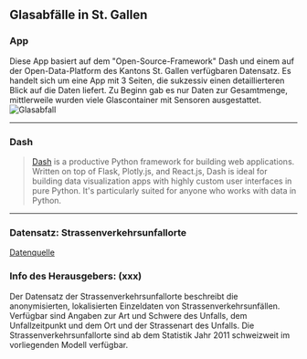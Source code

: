 ## Glasabfälle in St. Gallen

### App

Diese App basiert auf dem "Open-Source-Framework" Dash und einem auf der Open-Data-Platform des Kantons St. Gallen verfügbaren Datensatz. Es handelt sich um eine App mit 3 Seiten, die sukzessiv einen detaillierteren Blick auf die Daten liefert. 
Zu Beginn gab es nur Daten zur Gesamtmenge, mittlerweile wurden viele Glascontainer mit Sensoren ausgestattet.
![Glasabfall](Glasabfallt_gh.png)

---

### Dash

> [Dash](https://plot.ly/products/dash/) is a productive Python framework for building web applications.
Written on top of Flask, Plotly.js, and React.js, Dash is ideal for building data visualization apps with highly custom user interfaces in pure Python. It's particularly suited for anyone who works with data in Python.

---

### Datensatz: Strassenverkehrsunfallorte
[Datenquelle](https://daten.sg.ch/explore/embed/dataset/strassenverkehrsunfallorte/table/?disjunctive.accidenttype_de&disjunctive.accidentseveritycategory_de&disjunctive.roadtype_de&disjunctive.cantoncode&disjunctive.municipalitycode&disjunctive.gem_name&disjunctive.accidentyear&disjunctive.accidentmonth_de&disjunctive.accidentweekday_de&disjunctive.accidenthour)


### Info des Herausgebers: (xxx)
Der Datensatz der Strassenverkehrsunfallorte beschreibt die anonymisierten, lokalisierten Einzeldaten von Strassenverkehrsunfällen. Verfügbar sind Angaben zur Art und Schwere des Unfalls, dem Unfallzeitpunkt und dem Ort und der Strassenart des Unfalls. Die Strassenverkehrsunfallorte sind ab dem Statistik Jahr 2011 schweizweit im vorliegenden Modell verfügbar.
